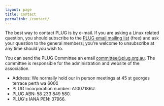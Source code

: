 ```yaml
---
layout: page
title: Contact
permalink: /contact/
---
```

The best way to contact PLUG is by e-mail. If you are asking a Linux related question, you should subscribe to the [PLUG email mailing list](http://lists.plug.org.au/mailman/listinfo/plug) (free) and ask your question to the general members; you're welcome to unsubscribe at any time should you wish to.

You can send the PLUG Committee an email [committee@plug.org.au](mailto:committee@plug.org.au). The committee is responsible for the administration and website of the association.

*   Address: We normally hold our in person meetings at 45 st georges terrace perth wa 6000
*   PLUG Incorporation number: A1007186U.
*   PLUG ABN: 58 233 849 580.
*   PLUG's IANA PEN: 37966.
